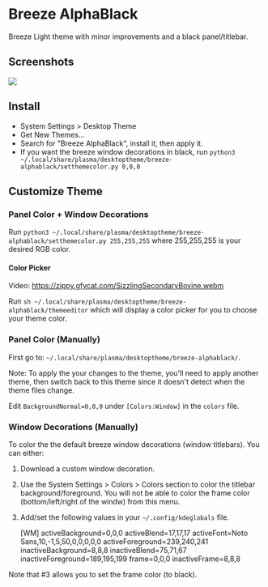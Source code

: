 # Breeze AlphaBlack

Breeze Light theme with minor improvements and a black panel/titlebar.

## Screenshots

![](http://kdelook.org/CONTENT/content-pre1/175800-1.png)

## Install

* System Settings > Desktop Theme
* Get New Themes...
* Search for "Breeze AlphaBlack", install it, then apply it.
* If you want the breeze window decorations in black, run `python3 ~/.local/share/plasma/desktoptheme/breeze-alphablack/setthemecolor.py 0,0,0`

## Customize Theme

### Panel Color + Window Decorations

Run `python3 ~/.local/share/plasma/desktoptheme/breeze-alphablack/setthemecolor.py 255,255,255` where 255,255,255 is your desired RGB color.


#### Color Picker

Video: https://zippy.gfycat.com/SizzlingSecondaryBovine.webm

Run `sh ~/.local/share/plasma/desktoptheme/breeze-alphablack/themeeditor` which will display a color picker for you to choose your theme color.

### Panel Color (Manually)

First go to: `~/.local/share/plasma/desktoptheme/breeze-alphablack/`.

Note: To apply the your changes to the theme, you'll need to apply another theme, then switch back to this theme since it doesn't detect when the theme files change.

Edit `BackgroundNormal=0,0,0` under `[Colors:Window]` in the `colors` file.

### Window Decorations (Manually)

To color the the default breeze window decorations (window titlebars). You can either:

1. Download a custom window decoration.
2. Use the System Settings > Colors > Colors section to color the titlebar background/foreground. You will not be able to color the frame color (bottom/left/right of the windw) from this menu.
3. Add/set the following values in your `~/.config/kdeglobals` file.

	[WM]
	activeBackground=0,0,0
	activeBlend=17,17,17
	activeFont=Noto Sans,10,-1,5,50,0,0,0,0,0
	activeForeground=239,240,241
	inactiveBackground=8,8,8
	inactiveBlend=75,71,67
	inactiveForeground=189,195,199
	frame=0,0,0
	inactiveFrame=8,8,8


Note that #3 allows you to set the frame color (to black).
